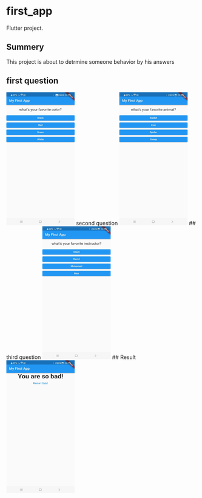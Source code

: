 # first_app
Flutter project.

## Summery
This project is about to detrmine someone behavior by his answers

 ## first question 
<img src="flutte r first app/4.jpg" width=180 height=350>
 second question 
<img src="flutte r first app/3.jpg" width=180 height=350>
 ## third question 
<img src="flutte r first app/2.jpg" width=180 height=350>
 ## Result 
<img src="flutte r first app/1.jpg" width=180 height=350> 
